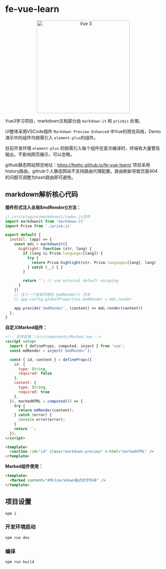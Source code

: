 # fe-vue-learn

<p align="center">
  <img alt="Vue 3" src="https://avatars.githubusercontent.com/u/6128107?s=200&v=4" width="300">
  </a>
</p>

Vue3学习项目，markdown文档部分由 `markdown-it` 和 `prismjs` 处理。

UI整体采用VSCode插件 `Markdown Preview Enhanced` 中Vue的预览风格，Demo演示中的组件均按需引入 `element-plus`的组件。

目前开发环境 `element-plus` 的按需引入每个组件在首次编译时，终端有大量警告输出，不影响网页展示，可以忽略。

github静态网站预览地址：<https://feehc.github.io/fe-vue-learn/>
项目采用history路由，github个人静态网站不支持路由代理配置，路由刷新导致页面404的问题可调整为hash路由即可避免。

## markdown解析核心代码

**插件形式注入全局$mdRender()方法：**  

```js
// /src/plugins/markdonwit/index.js文件
import markdownit from 'markdown-it'
import Prism from './prism.js'

export default {
  install: (app) => {
    const mdi = markdownit({
      highlight: function (str, lang) {
        if (lang && Prism.languages[lang]) {
          try {
            return Prism.highlight(str, Prism.languages[lang], lang)
          } catch (__) { }
        }

        return ''; // use external default escaping
      }
    })
    // 注入一个全局可用的 $mdRender() 方法
    // app.config.globalProperties.$mdRender = mdi.render

    app.provide('$mdRender', (content) => mdi.render(content))
  },
}
```

**自定义Marked组件：**  

```html
<!-- 文件目录：/src/components/Marked.vue -->
<script setup>
  import { defineProps, computed, inject } from 'vue';
  const mdRender = inject('$mdRender');

  const { id, content } = defineProps({
    id: {
      type: String,
      required: false
    },
    content: {
      type: String,
      required: true
    },
  }), markedHTML = computed(() => {
    try {
      return mdRender(content);
    } catch (error) {
      console.error(error);
    }
    return '';
  });
</script>

<template>
  <section :id="id" class="markdown-preview" v-html="markedHTML" />
</template>
```

**Marked组件使用：**

```html
<template>
  <Marked content="#传入markdown格式的字符串" />
</template>
```

## 项目设置

```bash
npm i
```

### 开发环境启动

```bash
npm run dev
```

### 编译

```bash
npm run build
```
